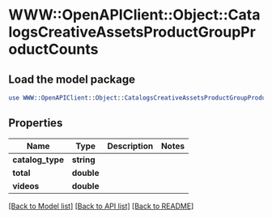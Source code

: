 # WWW::OpenAPIClient::Object::CatalogsCreativeAssetsProductGroupProductCounts

## Load the model package
```perl
use WWW::OpenAPIClient::Object::CatalogsCreativeAssetsProductGroupProductCounts;
```

## Properties
Name | Type | Description | Notes
------------ | ------------- | ------------- | -------------
**catalog_type** | **string** |  | 
**total** | **double** |  | 
**videos** | **double** |  | 

[[Back to Model list]](../README.md#documentation-for-models) [[Back to API list]](../README.md#documentation-for-api-endpoints) [[Back to README]](../README.md)



